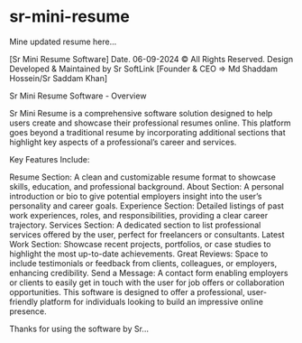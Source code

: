 # sr-mini-resume
Mine updated resume here...

[Sr Mini Resume Software] Date. 06-09-2024
© All Rights Reserved. Design Developed & Maintained by Sr SoftLink 
[Founder & CEO => Md Shaddam Hossein/Sr Saddam Khan]

Sr Mini Resume Software - Overview

Sr Mini Resume is a comprehensive software solution designed to help users create and showcase their professional resumes online. 
This platform goes beyond a traditional resume by incorporating additional sections that highlight key aspects of a professional’s career and services.


Key Features Include:

Resume Section: A clean and customizable resume format to showcase skills, education, and professional background.
About Section: A personal introduction or bio to give potential employers insight into the user’s personality and career goals.
Experience Section: Detailed listings of past work experiences, roles, and responsibilities, providing a clear career trajectory.
Services Section: A dedicated section to list professional services offered by the user, perfect for freelancers or consultants.
Latest Work Section: Showcase recent projects, portfolios, or case studies to highlight the most up-to-date achievements.
Great Reviews: Space to include testimonials or feedback from clients, colleagues, or employers, enhancing credibility.
Send a Message: A contact form enabling employers or clients to easily get in touch with the user for job offers or collaboration opportunities.
This software is designed to offer a professional, user-friendly platform for individuals looking to build an impressive online presence.


Thanks for using the software by Sr...






